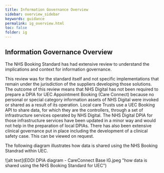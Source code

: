 ```yaml
---
title: Information Governance Overview
sidebar: overview_sidebar
keywords: guidance
permalink: ig_overview.html
toc: false
folder: ig
---
```


## Information Governance Overview

The NHS Booking Standard has had extensive review to understand the implications and context for information governance. 

This review was for the standard itself and not specific implementations that remain under the jurisdiction of the suppliers developing those solutions. The outcome of this review means that NHS Digital has not been required to prepare a DPIA for UEC Appointment Booking (Care Connect) because no personal or special category information assets of NHS Digital were invoked or shared as a result of its operation. Local care Trusts use a UEC Booking API to share data, for which they are the controllers, through a set of infrastructure services operated by NHS Digital. The NHS Digital DPIA for those infrastructure services have been updated in a minor way and would not help in the preparation of local DPIAs. There has also been extensive clinical governance put in place including the development of a clinical safety case. This can be viewed on request.

The following diagram illustrates how data is shared using the NHS Booking Standrad within UEC.

![alt text](EDDI DPIA diagram - CareConnect Base IG.jpeg "how data is shared using the NHS Booking Standard for UEC")
